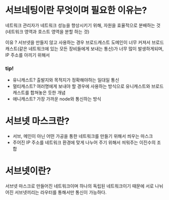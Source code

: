 # 서브네팅이란 무엇이며 필요한 이유는?
네트워크 관리자가 네트워크 성능을 향상시키기 위해, 자원을 효율적으로 분배하는 것
(네트워크 영역과 호스트 영역을 분할 하는 것)

이유 ? 서브넷을 만들지 않고 사용하는 경우 브로드캐스트 도메인이 너무 커져서 
브로드캐스트(같은 네트워크에 있는 모든 장비들에게 보내는 통신)가 너무 많이 발생하게되며,
IP 주소를 아끼기 위해서

###  tip! 
- 유니캐스트? 출발지와 목적지가 정확해야하는 일대일 통신
- 멀티캐스트? 여러명에게 보내야 할 경우에 사용하는 방식으로 유니캐스트와 브로드캐스트를 합쳐놓은 듯한 개념
- 애니캐스트? 가장 가까운 node와 통신하는 방식

# 서브넷 마스크란?
- 서브, 메인이 아닌 어떤 가공을 통한 네트워크를 만들기 위해서 씌우는 마스크
- 주어진 IP 주소를 네트워크 환경에 맞게 나누어 주기 위해서 씌워주는 이진수의 조합

# 서브넷이란?
서브넷 마스크로 만들어진 네트워크이며 하나의 독립된 네트워크이기 때문에 
서로 나뉘어진 서브넷끼리는 라우터를 통해서만 통신이 가능하다.

